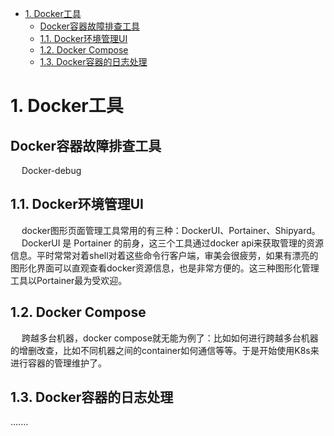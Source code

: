
<!-- TOC -->

- [1. Docker工具](#1-docker工具)
    - [Docker容器故障排查工具](#docker容器故障排查工具)
    - [1.1. Docker环境管理UI](#11-docker环境管理ui)
    - [1.2. Docker Compose](#12-docker-compose)
    - [1.3. Docker容器的日志处理](#13-docker容器的日志处理)

<!-- /TOC -->

# 1. Docker工具  
<!-- 
推荐 5 款超好用的开源 Docker 工具！
https://mp.weixin.qq.com/s/jxMuLZNsMacKDXoVmooS-A

-->

##  Docker容器故障排查工具  
&emsp; Docker-debug  
<!-- 
Docker 容器故障排查工具
https://mp.weixin.qq.com/s/8lOTyNogYRFsqLpE45217w
-->



## 1.1. Docker环境管理UI   
&emsp; docker图形页面管理工具常用的有三种：DockerUI、Portainer、Shipyard。  
&emsp; DockerUI 是 Portainer 的前身，这三个工具通过docker api来获取管理的资源信息。平时常常对着shell对着这些命令行客户端，审美会很疲劳，如果有漂亮的图形化界面可以直观查看docker资源信息，也是非常方便的。这三种图形化管理工具以Portainer最为受欢迎。 

<!--
～～
https://mp.weixin.qq.com/s?__biz=MzI5ODQ2MzI3NQ==&mid=2247488015&idx=1&sn=f7640dc2aab0d95245ba8b521adc5eb3&chksm=eca42b4bdbd3a25d75ac2c30fdaa25a38a0db560b0e85f0794c56a07d537f75163dd42788c50&mpshare=1&scene=1&srcid=&sharer_sharetime=1569341646799&sharer_shareid=b256218ead787d58e0b58614a973d00d&key=2a4ff15fdd846346cca6724726c97c2197535a0af73ab946d789ddcb5bca832c59fc3b05e664926e093344c971b6894e335e858ff18a4493851dba74507020c7655f3aa9bb719e55759c5086086dea2f&ascene=1&uin=MTE1MTYxNzY2MQ==&devicetype=Windows+10&version=62060844&lang=zh_CN&pass_ticket=+eyejsSYMk60ZUY/pK4YBKveSPIi8GUzrQvyveBksIipCvi8KhPkraBA4Eyx2jY/

https://mp.weixin.qq.com/s/Z_1xX1q5CDhD46b4KeK0bg
-->

## 1.2. Docker Compose  
&emsp; 跨越多台机器，docker compose就无能为例了：比如如何进行跨越多台机器的增删改查，比如不同机器之间的container如何通信等等。于是开始使用K8s来进行容器的管理维护了。  
<!-- 
Docker从入门到掉坑(三)：容器太多，操作好麻烦
https://mp.weixin.qq.com/s?__biz=MzI4Njc5NjM1NQ==&mid=2247490521&idx=1&sn=c5a1cdf7a574ea3f65fd497a6fde26be&chksm=ebd624f5dca1ade329637e7b93a145d1cc647e06dcc0949037bec468d2a454cd3a0784688e65&mpshare=1&scene=1&srcid=&sharer_sharetime=1574655285118&sharer_shareid=b256218ead787d58e0b58614a973d00d&key=2459be73db906624b163fbe0e185474595ab24a36758f15ae0dead160e9db848b8329969966c7c73f110561fa6ba54f1bc940f337a7513baa1301b89953f53c135c5965279b2e798642d23b75fa34c22&ascene=1&uin=MTE1MTYxNzY2MQ%3D%3D&devicetype=Windows+10&version=62070152&lang=zh_CN&pass_ticket=iTkKo8IrxoXV%2FQ1p1Nm%2FqrCiHRjPcPjIl4dp2uE1rTwZVCMYw8j8RixABOBKh894
-->

## 1.3. Docker容器的日志处理  

<!-- 

Docker容器的日志处理
https://mp.weixin.qq.com/s/1CT1K9UPWN8k2G_JkK3EwA、

-->
.......

